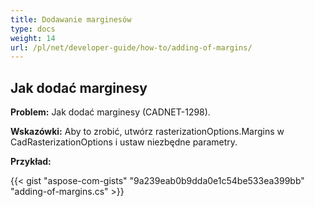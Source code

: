 ```yaml
---
title: Dodawanie marginesów
type: docs
weight: 14
url: /pl/net/developer-guide/how-to/adding-of-margins/
---
```


## **Jak dodać marginesy**

**Problem:** Jak dodać marginesy (CADNET-1298).

**Wskazówki:** Aby to zrobić, utwórz rasterizationOptions.Margins w CadRasterizationOptions i ustaw niezbędne parametry.

**Przykład:**

{{< gist "aspose-com-gists" "9a239eab0b9dda0e1c54be533ea399bb" "adding-of-margins.cs" >}}
